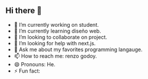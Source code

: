 ## Hi there 👋

- 🔭 I’m currently working on student.
- 🌱 I’m currently learning diseño web.  
- 👯 I’m looking to collaborate on project.
- 🤔 I’m looking for help with next.js.
- 💬 Ask me about my favorites programming langauge.
- 📫 How to reach me: renzo godoy.
- 😄 Pronouns: He.
- ⚡ Fun fact:  
